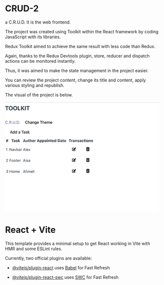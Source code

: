 # CRUD-2

a C.R.U.D. It is the web frontend.

The project was created using Toolkit within the React framework by coding JavaScript with its libraries.

Redux Toolkit aimed to achieve the same result with less code than Redux.

Again, thanks to the Redux Devtools plugin, store, reducer and dispatch actions can be monitored instantly. 

Thus, it was aimed to make the state management in the project easier.

You can review the project content, change its title and content, apply various styling and republish.

The visual of the project is below.

![Animation](https://github.com/oranmehmetsirin/CRUD-2/blob/main/gif.gif?raw=true)


# React + Vite

This template provides a minimal setup to get React working in Vite with HMR and some ESLint rules.

Currently, two official plugins are available:

- [@vitejs/plugin-react](https://github.com/vitejs/vite-plugin-react/blob/main/packages/plugin-react/README.md) uses [Babel](https://babeljs.io/) for Fast Refresh

- [@vitejs/plugin-react-swc](https://github.com/vitejs/vite-plugin-react-swc) uses [SWC](https://swc.rs/) for Fast Refresh
